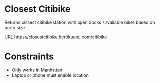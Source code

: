 # Closest Citibike
Returns closest citibike station with open docks / available bikes based on party size

URL https://closestcitibike.herokuapp.com/citibike
    

# Constraints
 * Only works in Manhattan
 * Laptop or phone must enable location
